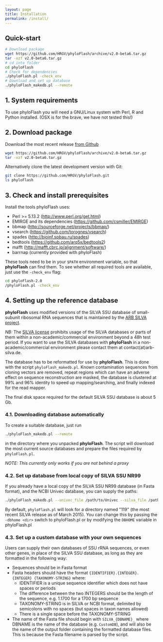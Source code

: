 ```yaml
---
layout: page
title: Installation
permalink: /install/
---
```


## Quick-start

```bash
# Download package
wget https://github.com/HRGV/phyloFlash/archive/v2.0-beta6.tar.gz
tar -xzf v2.0-beta6.tar.gz
# cd into folder
cd phyloFlash
# Check for dependencies
./phyloFlash.pl -check_env
# Download and set up database
./phyloFlash_makedb.pl --remote
```

## 1. System requirements

To use phyloFlash you will need a GNU/Linux system with Perl, R and
Python installed. (OSX is for the brave, we have not tested this!)

## 2. Download package

Download the most recent release [from Github](https://github.com/HRGV/phyloFlash/releases)

```bash
wget https://github.com/HRGV/phyloFlash/archive/v2.0-beta6.tar.gz
tar -xzf v2.0-beta6.tar.gz
```

Alternatively clone the latest development version with Git:

```bash
git clone https://github.com/HRGV/phyloFlash.git
ls phyloFlash
```

## 3. Check and install prerequisites

Install the tools phyloFlash uses:

 - Perl >= 5.13.2 (http://www.perl.org/get.html)
 - EMIRGE and its dependencies (https://github.com/csmiller/EMIRGE)
 - bbmap (http://sourceforge.net/projects/bbmap/)
 - vsearch (https://github.com/torognes/vsearch)
 - spades (http://bioinf.spbau.ru/spades)
 - bedtools (https://github.com/arq5x/bedtools2)
 - mafft (http://mafft.cbrc.jp/alignment/software/)
 - barrnap (currently provided with phyloFlash)

These tools need to be in your `$PATH` environment variable, so that **phyloFlash** can find them. To see whether all required tools are available, just use the `-check_env` flag:

```bash
cd phyloFlash-2.0
/phyloFlash.pl -check_env
```

## 4. Setting up the reference database

**phyloFlash** uses modified versions of the SILVA SSU database of small-subunit ribosomal RNA sequences that is maintained by the [ARB SILVA project](www.arb-silva.de).

*NB:* The [SILVA license](http://www.arb-silva.de/fileadmin/silva_databases/current/LICENSE.txt) prohibits usage of the SILVA databases or parts of them within a non-academic/commercial environment beyond a 48h test period. If you want to use the SILVA databases with **phyloFlash** in a non-academic/commercial environment please contact them at contact(at)arb-silva.de.

The database has to be reformatted for use by **phyloFlash**. This is done with the script `phyloFlash_makedb.pl`. Known contamination sequences from cloning vectors are removed, repeat regions which can have an adverse effect on sequence reconstruction are masked, the database is clustered at 99% and 96% identity to speed up mapping/searching, and finally indexed for the read mapper.

The final disk space required for the default SILVA SSU database is about 5 Gb.

### 4.1. Downloading database automatically

To create a suitable database, just run

```bash
./phyloFlash_makedb.pl --remote
```

in the directory where you unpacked **phyloFlash**. The script will download the most current source databases and prepare the files required by `phyloFlash.pl`.

*NOTE: This currently only works if you are not behind a proxy*

### 4.2. Set up database from local copy of SILVA SSU NR99

If you already have a local copy of the SILVA SSU NR99 database (in Fasta format), and the NCBI Univec database, you can supply the paths:

```bash
./phyloFlash_makedb.pl --univec_file /path/to/Univec --silva_file /path/to/SILVA_128_SSURef_Nr99_tax_silva_trunc.fasta.gz
```
By default, ```phyloFlash.pl``` will look for a directory named "119" (the most recent SILVA release as of March 2015). You can change this by passing the ```-dbhome <dir>``` switch to phyloFlash.pl or by modifying the ```DBHOME``` variable in phyloFlash.pl

### 4.3. Set up a custom database with your own sequences

Users can supply their own databases of SSU rRNA sequences, or even other genes, in place of the SILVA SSU database, as long as they are formatted in the following way:

 - Sequences should be in Fasta format
 - Fasta headers should have the format `{IDENTIFIER}.{INTEGER}.{INTEGER} {TAXONOMY-STRING}` where:
   - IDENTIFIER is a unique sequence identifier which does not have spaces or periods
   - The difference between the two INTEGERS should be the length of the sequence, e.g. 1.1700 for a 1700 bp sequence
   - TAXONOMY-STRING is in SILVA or NCBI format, delimited by semicolons with no spaces (but spaces in taxon names allowed)
   - There is a single space before the TAXONOMY-STRING
 - The name of the Fasta file should begin with `SILVA_{DBNAME}_` where DBNAME is the name of the database (e.g. `CustomDB`), and will also be the name of the output folder containing the formatted database files. This is because the Fasta filename is parsed by the script.
